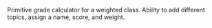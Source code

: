 Primitive grade calculator for a weighted class.
Ability to add different topics, assign a name, score, and weight.
